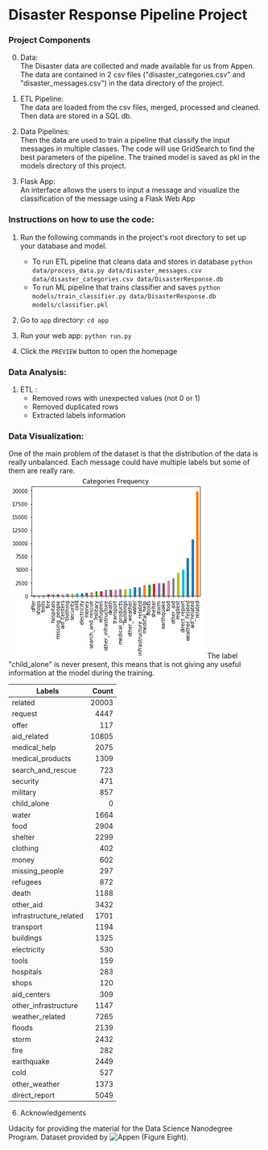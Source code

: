 # Disaster Response Pipeline Project


### Project Components

0. Data:  
The Disaster data are collected and made available for us from Appen. The data are contained in 2 csv files ("disaster_categories.csv" and "disaster_messages.csv") in the data directory of the project.  

1. ETL Pipeline:  
The data are loaded from the csv files, merged, processed and cleaned. Then data are stored in a SQL db.

2. Data Pipelines:  
Then the data are used to train a pipeline that classify the input messages in multiple classes. The code will use GridSearch to find the best parameters of the pipeline. The trained model is saved as pkl in the models directory of this project.

3. Flask App:  
An interface allows the users to input a message and visualize the classification of the message using a Flask Web App



### Instructions on how to use the code: 
1. Run the following commands in the project's root directory to set up your database and model.

    - To run ETL pipeline that cleans data and stores in database
        `python data/process_data.py data/disaster_messages.csv data/disaster_categories.csv data/DisasterResponse.db`
    - To run ML pipeline that trains classifier and saves
        `python models/train_classifier.py data/DisasterResponse.db models/classifier.pkl`

2. Go to `app` directory: `cd app`

3. Run your web app: `python run.py`

4. Click the `PREVIEW` button to open the homepage


### Data Analysis:

1. ETL :
    - Removed rows with unexpected values (not 0 or 1)
    - Removed duplicated rows
    - Extracted labels information

### Data Visualization:
One of the main problem of the dataset is that the distribution of the data is really unbalanced. 
Each message could have multiple labels but some of them are really rare.  
![VIsulaization of the unbalanced classes](https://github.com/gek20/DisasterResponsePipelines/blob/6b578e0b151ee532be6425cd2843c73fd2e63be5/pictures/Class%20Distributions.png)
The label "child_alone" is never present, this means that is not giving any useful information at the model during the training.

| Labels                 | Count |
|------------------------|------:|
| related                | 20003 |
| request                |  4447 |
| offer                  |   117 |
| aid_related            | 10805 |
| medical_help           |  2075 |
| medical_products       |  1309 |
| search_and_rescue      |   723 |
| security               |   471 |
| military               |   857 |
| child_alone            |     0 |
| water                  |  1664 |
| food                   |  2904 |
| shelter                |  2299 |
| clothing               |   402 |
| money                  |   602 |
| missing_people         |   297 |
| refugees               |   872 |
| death                  |  1188 |
| other_aid              |  3432 |
| infrastructure_related |  1701 |
| transport              |  1194 |
| buildings              |  1325 |
| electricity            |   530 |
| tools                  |   159 |
| hospitals              |   283 |
| shops                  |   120 |
| aid_centers            |   309 |
| other_infrastructure   |  1147 |
| weather_related        |  7265 |
| floods                 |  2139 |
| storm                  |  2432 |
| fire                   |   282 |
| earthquake             |  2449 |
| cold                   |   527 |
| other_weather          |  1373 |
| direct_report          |  5049 |


6. Acknowledgements
 
Udacity for providing the material for the Data Science Nanodegree Program.
Dataset provided by ![Appen](https://appen.com/) (Figure Eight).
